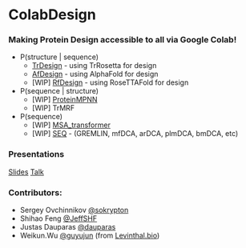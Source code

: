 # ColabDesign
### Making Protein Design accessible to all via Google Colab! 
- P(structure | sequence)
  - [TrDesign](/tr) - using TrRosetta for design
  - [AfDesign](/af) - using AlphaFold for design
  - [WIP] [RfDesign](https://github.com/RosettaCommons/RFDesign) - using RoseTTAFold for design
- P(sequence | structure)
  - [WIP] [ProteinMPNN](/mpnn)
  - [WIP] TrMRF
- P(sequence)
  - [WIP] [MSA_transformer](/esm_msa)
  - [WIP] [SEQ](/seq) - (GREMLIN, mfDCA, arDCA, plmDCA, bmDCA, etc)

### Presentations
[Slides](https://docs.google.com/presentation/d/1Zy7lf_LBK0_G3e7YQLSPP5aj_-AR5I131fTsxJrLdg4/)
[Talk](https://www.youtube.com/watch?v=2HmXwlKWMVs)

### Contributors:
- Sergey Ovchinnikov [@sokrypton](https://github.com/sokrypton)
- Shihao Feng [@JeffSHF](https://github.com/JeffSHF)
- Justas Dauparas [@dauparas](https://github.com/dauparas)
- Weikun.Wu [@guyujun](https://github.com/guyujun) (from [Levinthal.bio](http://levinthal.bio/en/))
